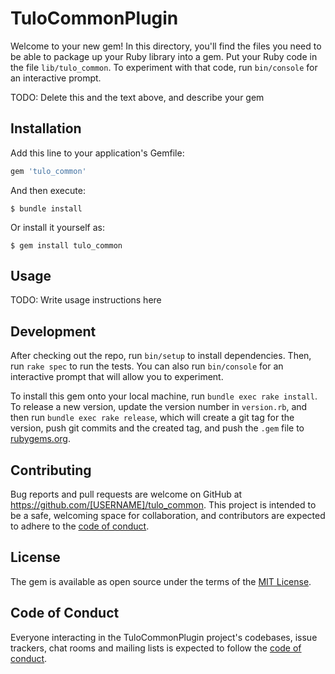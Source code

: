 # TuloCommonPlugin

Welcome to your new gem! In this directory, you'll find the files you need to be able to package up your Ruby library into a gem. Put your Ruby code in the file `lib/tulo_common`. To experiment with that code, run `bin/console` for an interactive prompt.

TODO: Delete this and the text above, and describe your gem

## Installation

Add this line to your application's Gemfile:

```ruby
gem 'tulo_common'
```

And then execute:

    $ bundle install

Or install it yourself as:

    $ gem install tulo_common

## Usage

TODO: Write usage instructions here

## Development

After checking out the repo, run `bin/setup` to install dependencies. Then, run `rake spec` to run the tests. You can also run `bin/console` for an interactive prompt that will allow you to experiment.

To install this gem onto your local machine, run `bundle exec rake install`. To release a new version, update the version number in `version.rb`, and then run `bundle exec rake release`, which will create a git tag for the version, push git commits and the created tag, and push the `.gem` file to [rubygems.org](https://rubygems.org).

## Contributing

Bug reports and pull requests are welcome on GitHub at https://github.com/[USERNAME]/tulo_common. This project is intended to be a safe, welcoming space for collaboration, and contributors are expected to adhere to the [code of conduct](https://github.com/[USERNAME]/tulo_common/blob/master/CODE_OF_CONDUCT.md).

## License

The gem is available as open source under the terms of the [MIT License](https://opensource.org/licenses/MIT).

## Code of Conduct

Everyone interacting in the TuloCommonPlugin project's codebases, issue trackers, chat rooms and mailing lists is expected to follow the [code of conduct](https://github.com/[USERNAME]/tulo_common/blob/master/CODE_OF_CONDUCT.md).
